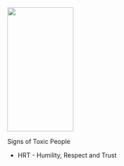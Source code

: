 <img src=https://github.com/avinashbarnwal/ceo_rituals/assets/6061417/c438df78-e95c-4e03-aae8-364e7832af48 width="150" height="280"/>

Signs of Toxic People       

- HRT - Humility, Respect and Trust
